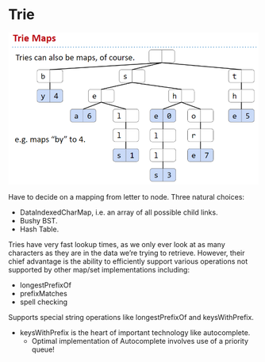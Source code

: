 # Trie

![trie](./figs/trie.PNG)

Have to decide on a mapping from letter to node. Three natural choices:
- DataIndexedCharMap, i.e. an array of all possible child links.
- Bushy BST.
- Hash Table.


Tries have very fast lookup times, as we only ever look at as many characters as they are in the data we’re trying to retrieve. However, their chief advantage is the ability to efficiently support various operations not supported by other map/set implementations including:

- longestPrefixOf
- prefixMatches
- spell checking

Supports special string operations like longestPrefixOf and keysWithPrefix.
- keysWithPrefix is the heart of important technology like autocomplete.
  - Optimal implementation of Autocomplete involves use of a priority queue!
